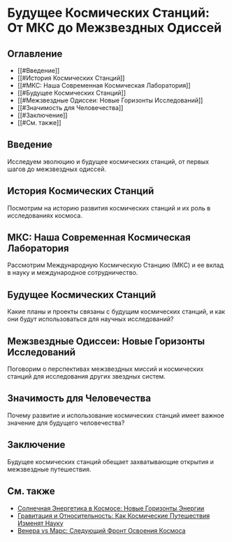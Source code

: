 # Будущее Космических Станций: От МКС до Межзвездных Одиссей

## Оглавление
- [[#Введение]]
- [[#История Космических Станций]]
- [[#МКС: Наша Современная Космическая Лаборатория]]
- [[#Будущее Космических Станций]]
- [[#Межзвездные Одиссеи: Новые Горизонты Исследований]]
- [[#Значимость для Человечества]]
- [[#Заключение]]
- [[#См. также]]

## Введение
Исследуем эволюцию и будущее космических станций, от первых шагов до межзвездных одиссей.

## История Космических Станций
Посмотрим на историю развития космических станций и их роль в исследованиях космоса.

## МКС: Наша Современная Космическая Лаборатория
Рассмотрим Международную Космическую Станцию (МКС) и ее вклад в науку и международное сотрудничество.

## Будущее Космических Станций
Какие планы и проекты связаны с будущим космических станций, и как они будут использоваться для научных исследований?

## Межзвездные Одиссеи: Новые Горизонты Исследований
Поговорим о перспективах межзвездных миссий и космических станций для исследования других звездных систем.

## Значимость для Человечества
Почему развитие и использование космических станций имеет важное значение для будущего человечества?

## Заключение
Будущее космических станций обещает захватывающие открытия и межзвездные путешествия.

## См. также
- [Солнечная Энергетика в Космосе: Новые Горизонты Энергии](solar-energy-in-space-new-frontiers-of-power.md)
- [Гравитация и Относительность: Как Космические Путешествия Изменят Науку](gravity-and-relativity-space-travel.md)
- [Венера vs Марс: Следующий Фронт Освоения Космоса](venus-vs-mars-exploring-space.md)
